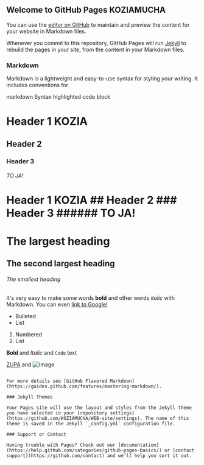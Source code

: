 ## Welcome to GitHub Pages KOZIAMUCHA

You can use the [editor on GitHub](https://github.com/KOZIAMUCHA/WEB-site/edit/master/README.md) to maintain and preview the content for your website in Markdown files.

Whenever you commit to this repository, GitHub Pages will run [Jekyll](https://jekyllrb.com/) to rebuild the pages in your site, from the content in your Markdown files.

### Markdown

Markdown is a lightweight and easy-to-use syntax for styling your writing. It includes conventions for

markdown
Syntax highlighted code block

# Header 1 KOZIA
## Header 2
### Header 3
###### TO JA!

# Header 1 KOZIA ## Header 2 ### Header 3 ###### TO JA!

# The largest heading
## The second largest heading
###### The smallest heading

It's very easy to make some words **bold** and other words *italic* with Markdown. You can even [link to Google!](http://google.com)

- Bulleted
- List

1. Numbered
2. List

**Bold** and _Italic_ and `Code` text

[ZUPA](https://github.com/KOZIAMUCHA/WEB-site/edit/master/README.md) and ![Image](src)
```

For more details see [GitHub Flavored Markdown](https://guides.github.com/features/mastering-markdown/).

### Jekyll Themes

Your Pages site will use the layout and styles from the Jekyll theme you have selected in your [repository settings](https://github.com/KOZIAMUCHA/WEB-site/settings). The name of this theme is saved in the Jekyll `_config.yml` configuration file.

### Support or Contact

Having trouble with Pages? Check out our [documentation](https://help.github.com/categories/github-pages-basics/) or [contact support](https://github.com/contact) and we’ll help you sort it out.
